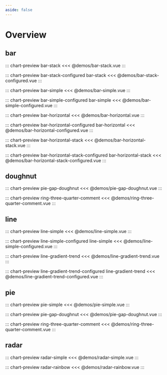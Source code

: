 ```yaml
---
aside: false
---
```


# Overview

## bar

::: chart-preview bar-stack
<<< @demos/bar-stack.vue
:::

::: chart-preview bar-stack-configured bar-stack
<<< @demos/bar-stack-configured.vue
:::

::: chart-preview bar-simple
<<< @demos/bar-simple.vue
:::

::: chart-preview bar-simple-configured bar-simple
<<< @demos/bar-simple-configured.vue
:::

::: chart-preview bar-horizontal
<<< @demos/bar-horizontal.vue
:::

::: chart-preview bar-horizontal-configured bar-horizontal
<<< @demos/bar-horizontal-configured.vue
:::

::: chart-preview bar-horizontal-stack
<<< @demos/bar-horizontal-stack.vue
:::

::: chart-preview bar-horizontal-stack-configured bar-horizontal-stack
<<< @demos/bar-horizontal-stack-configured.vue
:::

## doughnut

::: chart-preview pie-gap-doughnut
<<< @demos/pie-gap-doughnut.vue
:::

::: chart-preview ring-three-quarter-comment
<<< @demos/ring-three-quarter-comment.vue
:::

## line

::: chart-preview line-simple
<<< @demos/line-simple.vue
:::

::: chart-preview line-simple-configured line-simple
<<< @demos/line-simple-configured.vue
:::

::: chart-preview line-gradient-trend
<<< @demos/line-gradient-trend.vue
:::

::: chart-preview line-gradient-trend-configured line-gradient-trend
<<< @demos/line-gradient-trend-configured.vue
:::

## pie

::: chart-preview pie-simple
<<< @demos/pie-simple.vue
:::

::: chart-preview pie-gap-doughnut
<<< @demos/pie-gap-doughnut.vue
:::

::: chart-preview ring-three-quarter-comment
<<< @demos/ring-three-quarter-comment.vue
:::

## radar

::: chart-preview radar-simple
<<< @demos/radar-simple.vue
:::

::: chart-preview radar-rainbow
<<< @demos/radar-rainbow.vue
:::
